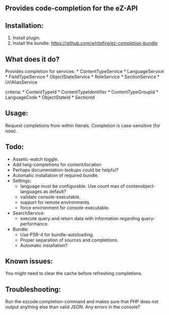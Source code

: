 Provides code-completion for the eZ-API
---------------------------------------

Installation:
-------------
1. Install plugin.
3. Install the bundle: https://github.com/whitefire/ez-completion-bundle

What does it do?
----------------
Provides completion for
services:
    * ContentTypeService
    * LanguageService
    * FieldTypeService
    * ObjectStateService
    * RoleService
    * SectionService
    * UrlAliasService

criteria:
    * ContentTypeId
    * ContentTypeIdentifier
    * ContentTypeGroupId
    * LanguageCode
    * ObjectStateId
    * SectionId

Usage:
------
Request completions from within literals.
Completion is case-sensitive (for now).

Todo:
-----

* Assetic-watch toggle.
* Add twig-completions for content/location
* Perhaps documentation-lookups could be helpful?
* Automatic installation of required bundle.
* Settings:
    - language must be configurable. Use count max of contenobject-languages as default?
    - validate console-executable.
    - support for remote environments.
    - force environment for console-executable.
* SearchService:
    - execute query and return data with information regarding query-performance.
* Bundle:
    - Use PSR-4 for bundle-autoloading.
    - Proper separation of sources and completions.
    - Automatic installation?

Known issues:
-------------
You might need to clear the cache before refreshing completions.

Troubleshooting:
----------------
Run the ezcode:completion-command and makes sure that PHP does not output anything else than valid JSON.
Any errors in the console?
